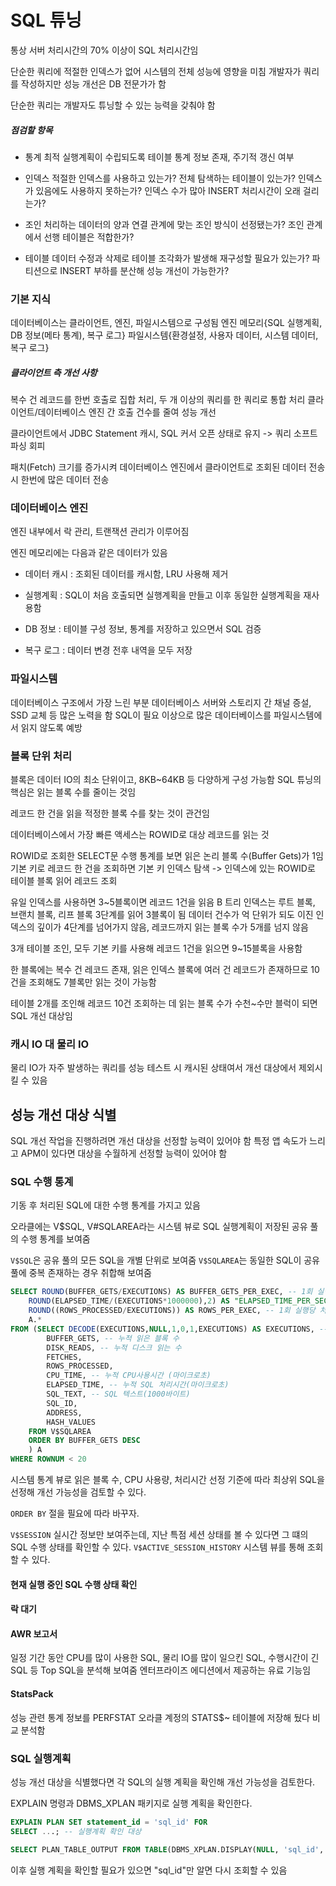 # SQL 튜닝

통상 서버 처리시간의 70% 이상이 SQL 처리시간임

단순한 쿼리에 적절한 인덱스가 없어 시스템의 전체 성능에 영향을 미침
개발자가 쿼리를 작성하지만 성능 개선은 DB 전문가가 함

단순한 쿼리는 개발자도 튜닝할 수 있는 능력을 갖춰야 함

##### 점검할 항목

* 통계
최적 실행계획이 수립되도록 테이블 통계 정보 존재, 주기적 갱신 여부

* 인덱스
적절한 인덱스를 사용하고 있는가?
전체 탐색하는 테이블이 있는가?
인덱스가 있음에도 사용하지 못하는가?
인덱스 수가 많아 INSERT 처리시간이 오래 걸리는가?

* 조인
처리하는 데이터의 양과 연결 관계에 맞는 조인 방식이 선정됐는가?
조인 관계에서 선행 테이블은 적합한가?

* 테이블
데이터 수정과 삭제로 테이블 조각화가 발생해 재구성할 필요가 있는가?
파티션으로 INSERT 부하를 분산해 성능 개선이 가능한가?

### 기본 지식

데이터베이스는 클라이언트, 엔진, 파일시스템으로 구성됨
엔진 메모리{SQL 실행계획, DB 정보(메타 통계), 복구 로그}
파일시스템{환경설정, 사용자 데이터, 시스템 데이터, 복구 로그}

##### 클라이언트 측 개선 사항

복수 건 레코드를 한번 호출로 집합 처리, 두 개 이상의 쿼리를 한 쿼리로 통합 처리
클라이언트/데이터베이스 엔진 간 호출 건수를 줄여 성능 개선

클라이언트에서 JDBC Statement 캐시, SQL 커서 오픈 상태로 유지 -> 쿼리 소프트 파싱 회피

패치(Fetch) 크기를 증가시켜 데이터베이스 엔진에서 클라이언트로 조회된 데이터 전송 시 한번에 많은 데이터 전송

### 데이터베이스 엔진

엔진 내부에서 락 관리, 트랜잭션 관리가 이루어짐

엔진 메모리에는 다음과 같은 데이터가 있음

* 데이터 캐시 : 조회된 데이터를 캐시함, LRU 사용해 제거

* 실행계획 : SQL이 처음 호출되면 실행계획을 만들고 이후 동일한 실행계획을 재사용함

* DB 정보 : 테이블 구성 정보, 통계를 저장하고 있으면서 SQL 검증

* 복구 로그 : 데이터 변경 전후 내역을 모두 저장

### 파일시스템

데이터베이스 구조에서 가장 느린 부분
데이터베이스 서버와 스토리지 간 채널 증설, SSD 교체 등 많은 노력을 함
SQL이 필요 이상으로 많은 데이터베이스를 파일시스템에서 읽지 않도록 예방

### 블록 단위 처리

블록은 데이터 IO의 최소 단위이고, 8KB~64KB 등 다양하게 구성 가능함
SQL 튜닝의 핵심은 읽는 블록 수를 줄이는 것임

레코드 한 건을 읽을 적정한 블록 수를 찾는 것이 관건임

데이터베이스에서 가장 빠른 액세스는 ROWID로 대상 레코드를 읽는 것

ROWID로 조회한 SELECT문 수행 통계를 보면 읽은 논리 블록 수(Buffer Gets)가 1임
기본 키로 레코드 한 건을 조회하면 기본 키 인덱스 탐색 -> 인덱스에 있는 ROWID로 테이블 블록 읽어 레코드 조회

유일 인덱스를 사용하면 3~5블록이면 레코드 1건을 읽음
B 트리 인덱스는 루트 블록, 브랜치 블록, 리프 블록 3단계를 읽어 3블록이 됨
데이터 건수가 억 단위가 되도 이진 인덱스의 깊이가 4단계를 넘어가지 않음, 레코드까지 읽는 블록 수가 5개를 넘지 않음

3개 테이블 조인, 모두 기본 키를 사용해 레코드 1건을 읽으면 9~15블록을 사용함

한 블록에는 복수 건 레코드 존재, 읽은 인덱스 블록에 여러 건 레코드가 존재하므로 10건을 조회해도 7블록만 읽는 것이 가능함

테이블 2개를 조인해 레코드 10건 조회하는 데 읽는 블록 수가 수천~수만 블럭이 되면 SQL 개선 대상임

### 캐시 IO 대 물리 IO

물리 IO가 자주 발생하는 쿼리를 성능 테스트 시 캐시된 상태여서 개선 대상에서 제외시킬 수 있음

## 성능 개선 대상 식별

SQL 개선 작업을 진행하려면 개선 대상을 선정할 능력이 있어야 함
특정 앱 속도가 느리고 APM이 있다면 대상을 수월하게 선정할 능력이 있어야 함

### SQL 수행 통계

기동 후 처리된 SQL에 대한 수행 통계를 가지고 있음

오라클에는 V$SQL, V#SQLAREA라는 시스템 뷰로 SQL 실행계획이 저장된 공유 풀의 수행 통계를 보여줌

`V$SQL`은 공유 풀의 모든 SQL을 개별 단위로 보여줌
`V$SQLAREA`는 동일한 SQL이 공유 풀에 중복 존재하는 경우 취합해 보여줌

```sql
SELECT ROUND(BUFFER_GETS/EXECUTIONS) AS BUFFER_GETS_PER_EXEC, -- 1회 실행당 읽은 블록 수
    ROUND(ELAPSED_TIME/(EXECUTIONS*1000000),2) AS "ELAPSED_TIME_PER_SEC(Sec)" -- 1회 실행당 처리시간(초단위)
    ROUND((ROWS_PROCESSED/EXECUTIONS)) AS ROWS_PER_EXEC, -- 1회 실행당 처리된 건수
    A.*
FROM (SELECT DECODE(EXECUTIONS,NULL,1,0,1,EXECUTIONS) AS EXECUTIONS, -- 누적 실행 횟수
        BUFFER_GETS, -- 누적 읽은 블록 수
        DISK_READS, -- 누적 디스크 읽는 수
        FETCHES,
        ROWS_PROCESSED,
        CPU_TIME, -- 누적 CPU사용시간 (마이크로초)
        ELAPSED_TIME, -- 누적 SQL 처리시간(마이크로초)
        SQL_TEXT, -- SQL 텍스트(1000바이트)
        SQL_ID,
        ADDRESS,
        HASH_VALUES
    FROM V$SQLAREA
    ORDER BY BUFFER_GETS DESC
    ) A
WHERE ROWNUM < 20
```

시스템 통계 뷰로 읽은 블록 수, CPU 사용량, 처리시간 선정 기준에 따라 최상위 SQL을 선정해 개선 가능성을 검토할 수 있다.

`ORDER BY` 절을 필요에 따라 바꾸자.

`V$SESSION` 실시간 정보만 보여주는데, 지난 특점 세션 상태를 볼 수 있다면 그 떄의 SQL 수행 상태를 확인할 수 있다.
`V$ACTIVE_SESSION_HISTORY` 시스템 뷰를 통해 조회할 수 있다.

#### 현재 실행 중인 SQL 수행 상태 확인

#### 락 대기

#### AWR 보고서

일정 기간 동안 CPU를 많이 사용한 SQL, 물리 IO를 많이 일으킨 SQL, 수행시간이 긴 SQL 등 Top SQL을 분석해 보여줌
엔터프라이즈 에디션에서 제공하는 유료 기능임

#### StatsPack

성능 관련 통계 정보를 PERFSTAT 오라클 계정의 STATS$~ 테이블에 저장해 뒀다 비교 분석함

### SQL 실행계획

성능 개선 대상을 식별했다면 각 SQL의 실행 계획을 확인해 개선 가능성을 검토한다.

EXPLAIN 명령과 DBMS_XPLAN 패키지로 실행 계획을 확인한다.

```sql
EXPLAIN PLAN SET statement_id = 'sql_id' FOR
SELECT ...; -- 실행계획 확인 대상

SELECT PLAN_TABLE_OUTPUT FROM TABLE(DBMS_XPLAN.DISPLAY(NULL, 'sql_id', NULL));
```

이후 실행 계획을 확인할 필요가 있으면 "sql_id"만 알면 다시 조회할 수 있음

